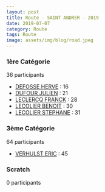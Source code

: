 ```yaml
---
layout: post
title: Route - SAINT ANDRER - 2019
date: 2019-07-07
category: Route
tags: Route
image: assets/img/blog/road.jpeg
---
```


### 1ère Catégorie
36 participants
- [DEFOSSE HERVE](https://teamspecializedlille.github.io/works/defosseherve) : 16
- [DUFOUR JULIEN](https://teamspecializedlille.github.io/works/dufourjulien) : 21
- [LECLERCQ FRANCK](https://teamspecializedlille.github.io/works/leclercqfranck) : 28
- [LECOLIER BENOIT](https://teamspecializedlille.github.io/works/lecolierbenoit) : 30
- [LECOLIER STEPHANE](https://teamspecializedlille.github.io/works/lecolierstephane) : 31

### 3ème Catégorie
64 participants
- [VERHULST ERIC](https://teamspecializedlille.github.io/works/verhulsteric) : 45

### Scratch
0 participants
